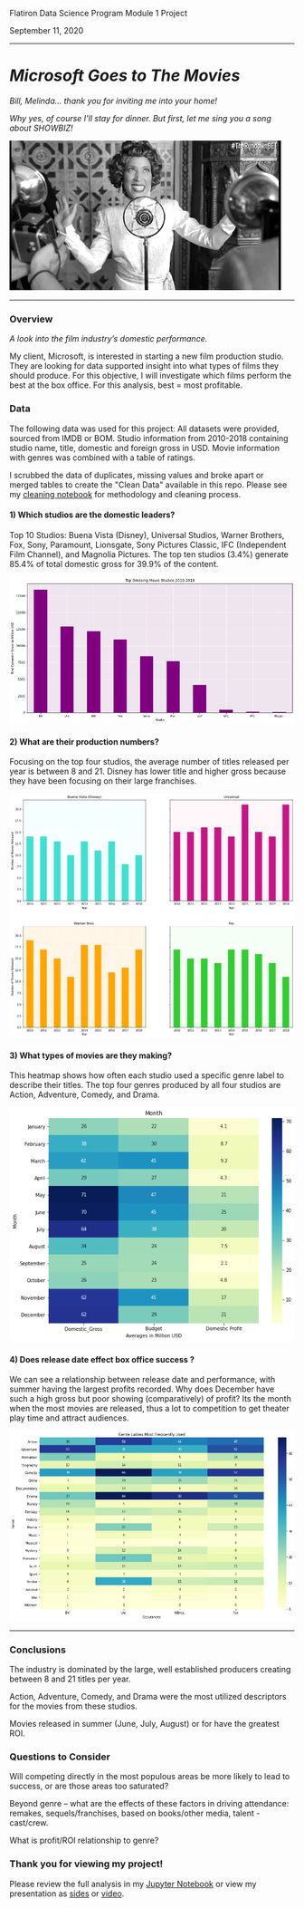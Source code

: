 Flatiron Data Science Program
Module 1 Project

September 11, 2020

---

# *Microsoft Goes to The Movies*

*Bill, Melinda... thank you for inviting me into your home!*

*Why yes, of course I'll stay for dinner. But first, let me sing you a song about SHOWBIZ!*


![Jazz Hands](./Images/showbiz.gif)

---

### Overview

*A look into the film industry’s domestic performance.*

My client, Microsoft, is interested in starting a new film production studio. They are looking for data supported insight into what types of films they should produce. For this objective, I will investigate which films perform the best at the box office. For this analysis, best = most profitable.

### Data

The following data was used for this project:
All datasets were provided, sourced from IMDB or BOM.
Studio information from 2010-2018 containing studio name, title, domestic and foreign gross in USD.
Movie information with genres was combined with a table of ratings. 

I scrubbed the data of duplicates, missing values and broke apart or merged tables to create the "Clean Data" available in this repo.
Please see my [cleaning notebook](./CleanData/DataCleaning.ipynb) for methodology and cleaning process.


#### 1) Which studios are the domestic leaders?

Top 10 Studios: Buena Vista (Disney), Universal Studios, Warner Brothers, Fox, Sony, Paramount, Lionsgate, Sony Pictures Classic, IFC (Independent Film Channel), and Magnolia Pictures. The top ten studios (3.4%) generate 85.4% of total domestic gross for 39.9% of the content.

![Top ten grossing studios](./Images/top_10.png)

#### 2) What are their production numbers?

Focusing on the top four studios, the average number of titles released per year is between 8 and 21. Disney has lower title and higher gross because they have been focusing on their large franchises.

![production numbers across years](./Images/prod_nums.png)

#### 3) What types of movies are they making?

This heatmap shows how often each studio used a specific genre label to describe their titles. The top four genres produced by all four studios are Action, Adventure, Comedy, and Drama.

![heat map of genre count](./Images/money_month.png)

#### 4) Does release date effect box office success ?

We can see a relationship between release date and performance, with summer having the largest profits recorded. Why does December have such a high gross but poor showing (comparatively) of profit? Its the month when the most movies are released, thus a lot to competition to get theater play time and attract audiences. 

![heatmap of monthly average finances](./Images/genre_count.png)


---
### Conclusions


The industry is dominated by the large, well established producers creating between 8 and 21 titles per year.

Action, Adventure, Comedy, and Drama were the most utilized descriptors for the movies from these studios.

Movies released in summer (June, July, August) or for have the greatest ROI.


### Questions to Consider


Will competing directly in the most populous areas be more likely to lead to success, or are those areas too saturated?

Beyond genre – what are the effects of these factors in driving attendance: remakes, sequels/franchises, based on books/other media, talent - cast/crew.

What is profit/ROI relationship to genre? 

### Thank you for viewing my project!

Please review the full analysis in my [Jupyter Notebook](./notebook.pdf) or view my presentation as [sides](./presentation.pdf) or [video]().
